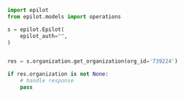 <!-- Start SDK Example Usage -->
```python
import epilot
from epilot.models import operations

s = epilot.Epilot(
    epilot_auth="",
)


res = s.organization.get_organization(org_id='739224')

if res.organization is not None:
    # handle response
    pass
```
<!-- End SDK Example Usage -->